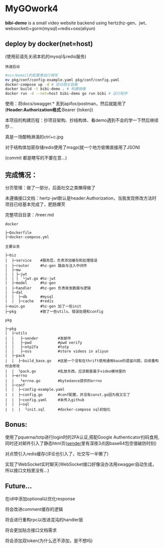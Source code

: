 # MyGOwork4

**bibi-demo** is a small video website backend using hertz(hz-gen、jwt、websocket)+gorm(mysql)+redis+oss(aliyun)

## deploy by docker(net=host)

(使用前请先关闭本机的mysql与redis服务)

`快速启动`
```bash
#oss与email的配置需自行填写
mv pkg/conf/config-example.yaml pkg/conf/config.yaml
docker-compose up -d # 启动相关容器
docker build -t bibi-demo . # 构建镜像
docker run -d --net=host bibi-demo go run bibi # 运行程序
```

使用：将docs/swagger.* 丢到apifox/postman，然后就能用了(**Header:Authorization格式**:Bearer {token})

本项目的构建历程：抄项目架构、抄结构体、看demo遇到不会的学一下然后继续抄...

真是一场酣畅淋漓的ctrl+c.jpg

对于结构体加密存储redis使用了msgp(就一个地方偷懒直接用了JSON) 

(commit 都是瞎写的不要在意...)

## 完成情况：
分页管理：做了一部分，后面社交之类懒得做了

未遵循接口文档：hertz-jwt默认是header:Authorization，当我发现修改方法时项目已经基本完成了，肥肠爆芡

完整项目目录：/treer.md

`docker`
```
├─Dockerfile
├─docker-compose.yml
```

`主要业务`
```
├─biz
|  ├─service    #服务层，负责添加缓存和处理错误
|  ├─router     #hz-gen 路由与注入中间件
|  ├─mw
|  | ├─jwt
|  | |  └jwt.go #hz-jwt
|  ├─model      #hz-gen
|  ├─handler    #hz-gen 负责收发数据与逻辑
|  ├─dal
|  |  ├─db      #mysql
|  |  ├─cache   #redis
├─main.go       #hz-gen 加了一些init
├─pkg           #放了一些utils、错误处理和config
```

`pkg`
```
├─pkg
|  ├─utils
|  |   ├─sender         #发邮件
|  |   ├─pwd            #pwd verify
|  |   ├─otp2fa         #totp
|  |   ├─oss            #store videos in aliyun
|  ├─pack
|  |  ├─build_base.go   #这是一个没有在thrift使用通用base的遗留问题，后续重构时会修改
|  |  └pack.go          #乱放东西，应该都是属于video模块里的
|  ├─errno
|  |   └errno.go        #bytedance提供的errno
|  ├─conf
|  |  ├─config-example.yaml
|  |  ├─config.go       #conf配置，并没有const.go因为我又忘了
|  |  ├─config.yaml     #未传入github
|  |  ├─sql
|  |  |  └init.sql      #docker-compose sql初始化
```

## Bonus:

使用了pquerna/totp进行login时的2FA认证,搭配Google Authenticator扫码食用,同时还对邮件引入了静态html页([sender](./pkg/utils/sender/send.go)里有深夜3点因base64包空值破防时刻)
    
对点赞引入redis缓存(评论也引入了，社交写一半懒了)

实现了WebSocket实时聊天(WebSocket接口好像没办法用swagger自动生成，所以接口文档里没有...)

## Future...

在idl中添加optional以优化response

将会改进comment缓存的逻辑

将会进行重构rpc以改进混沌的handler层

将会更加贴合接口文档需求

将会添加双token(为什么还不添加，是不想吗)